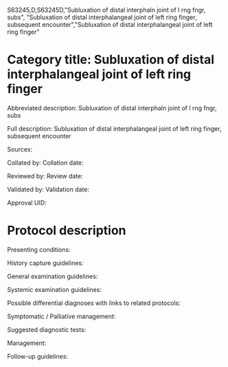 S63245,D,S63245D,"Subluxation of distal interphaln joint of l rng fngr, subs", "Subluxation of distal interphalangeal joint of left ring finger, subsequent encounter","Subluxation of distal interphalangeal joint of left ring finger"
# Category title: Subluxation of distal interphalangeal joint of left ring finger

Abbreviated description: Subluxation of distal interphaln joint of l rng fngr, subs

Full description: Subluxation of distal interphalangeal joint of left ring finger, subsequent encounter

Sources:

Collated by:
Collation date:

Reviewed by:
Review date:

Validated by:
Validation date:

Approval UID:

# Protocol description

Presenting conditions:

History capture guidelines:

General examination guidelines:

Systemic examination guidelines:

Possible differential diagnoses with links to related protocols:

Symptomatic / Palliative management:

Suggested diagnostic tests:

Management:

Follow-up guidelines:
